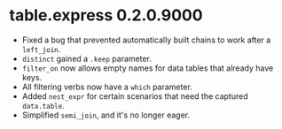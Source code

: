 # table.express 0.2.0.9000

- Fixed a bug that prevented automatically built chains to work after a `left_join`.
- `distinct` gained a `.keep` parameter.
- `filter_on` now allows empty names for data tables that already have keys.
- All filtering verbs now have a `which` parameter.
- Added `nest_expr` for certain scenarios that need the captured `data.table`.
- Simplified `semi_join`, and it's no longer eager.
